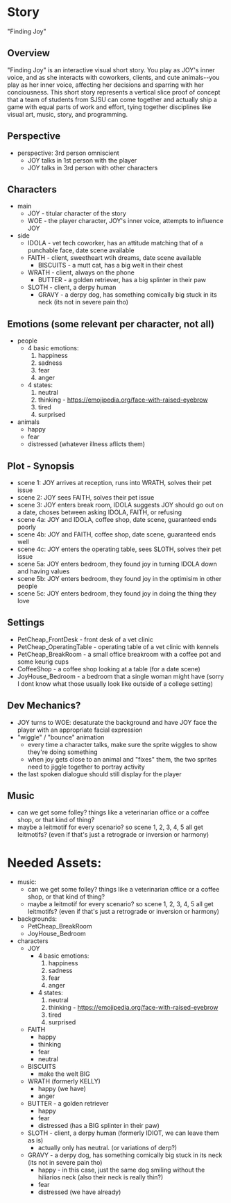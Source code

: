 # Story
"Finding Joy"


## Overview
"Finding Joy" is an interactive visual short story. You play as JOY's inner voice, and as she interacts with coworkers, clients, and cute animals--you play as her inner voice, affecting her decisions and sparring with her conciousness. This short story represents a vertical slice proof of concept that a team of students from SJSU can come together and actually ship a game with equal parts of work and effort, tying together disciplines like visual art, music, story, and programming.


## Perspective
- perspective: 3rd person omniscient
    - JOY talks in 1st person with the player
    - JOY talks in 3rd person with other characters


## Characters
- main
    - JOY - titular character of the story
    - WOE - the player character, JOY's inner voice, attempts to influence JOY
- side
    - IDOLA - vet tech coworker, has an attitude matching that of a punchable face, date scene available
    - FAITH - client, sweetheart wtih dreams, date scene available
        - BISCUITS - a mutt cat, has a big welt in their chest
    - WRATH - client, always on the phone
        - BUTTER - a golden retriever, has a big splinter in their paw
    - SLOTH - client, a derpy human
        - GRAVY - a derpy dog, has something comically big stuck in its neck (its not in severe pain tho)


## Emotions (some relevant per character, not all)
- people
    - 4 basic emotions:
        1. happiness
        2. sadness
        3. fear
        4. anger
    - 4 states:
        1. neutral
        2. thinking - https://emojipedia.org/face-with-raised-eyebrow
        3. tired
        4. surprised
- animals
    - happy
    - fear
    - distressed (whatever illness aflicts them)


## Plot - Synopsis
- scene 1: JOY arrives at reception, runs into WRATH, solves their pet issue
- scene 2: JOY sees FAITH, solves their pet issue
- scene 3: JOY enters break room, IDOLA suggests JOY should go out on a date, choses between asking IDOLA, FAITH, or refusing
- scene 4a: JOY and IDOLA, coffee shop, date scene, guaranteed ends poorly
- scene 4b: JOY and FAITH, coffee shop, date scene, guaranteed ends well
- scene 4c: JOY enters the operating table, sees SLOTH, solves their pet issue
- scene 5a: JOY enters bedroom, they found joy in turning IDOLA down and having values
- scene 5b: JOY enters bedroom, they found joy in the optimisim in other people
- scene 5c: JOY enters bedroom, they found joy in doing the thing they love


## Settings
- PetCheap_FrontDesk - front desk of a vet clinic
- PetCheap_OperatingTable - operating table of a vet clinic with kennels
- PetCheap_BreakRoom - a small office breakroom with a coffee pot and some keurig cups
- CoffeeShop - a coffee shop looking at a table (for a date scene)
- JoyHouse_Bedroom - a bedroom that a single woman might have (sorry I dont know what those usually look like outside of a college setting)


## Dev Mechanics?
- JOY turns to WOE: desaturate the background and have JOY face the player with an appropriate facial expression
- "wiggle" / "bounce" animation
    - every time a character talks, make sure the sprite wiggles to show they're doing something
    - when joy gets close to an animal and "fixes" them, the two sprites need to jiggle together to portray activity
- the last spoken dialogue should still display for the player


## Music
- can we get some folley? things like a veterinarian office or a coffee shop, or that kind of thing?
- maybe a leitmotif for every scenario? so scene 1, 2, 3, 4, 5 all get leitmotifs? (even if that's just a retrograde or inversion or harmony)


# Needed Assets:
- music:
    - can we get some folley? things like a veterinarian office or a coffee shop, or that kind of thing?
    - maybe a leitmotif for every scenario? so scene 1, 2, 3, 4, 5 all get leitmotifs? (even if that's just a retrograde or inversion or harmony)
- backgrounds:
    - PetCheap_BreakRoom
    - JoyHouse_Bedroom
- characters
    - JOY
        - 4 basic emotions:
            1. happiness
            2. sadness
            3. fear
            4. anger
        - 4 states:
            1. neutral
            2. thinking - https://emojipedia.org/face-with-raised-eyebrow
            3. tired
            4. surprised
    - FAITH
        - happy
        - thinking
        - fear
        - neutral
    - BISCUITS
        - make the welt BIG
    - WRATH (formerly KELLY)
        - happy (we have)
        - anger
    - BUTTER - a golden retriever
        - happy
        - fear
        - distressed (has a BIG splinter in their paw)
    - SLOTH - client, a derpy human (formerly IDIOT, we can leave them as is)
        - actually only has neutral. (or variations of derp?)
    - GRAVY - a derpy dog, has something comically big stuck in its neck (its not in severe pain tho)
        - happy - in this case, just the same dog smiling without the hiliarios neck (also their neck is really thin?)
        - fear
        - distressed (we have already)

